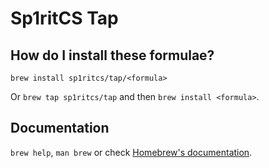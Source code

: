 # Sp1ritCS Tap

## How do I install these formulae?

`brew install sp1ritcs/tap/<formula>`

Or `brew tap sp1ritcs/tap` and then `brew install <formula>`.

## Documentation

`brew help`, `man brew` or check [Homebrew's documentation](https://docs.brew.sh).
